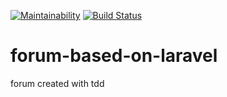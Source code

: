 [![Maintainability](https://api.codeclimate.com/v1/badges/b7a2a3b523ca18783f4b/maintainability)](https://codeclimate.com/github/ravilushqa/forum-based-on-laravel/maintainability)
[![Build Status](https://travis-ci.org/ravilushqa/forum-based-on-laravel.svg?branch=master)](https://travis-ci.org/ravilushqa/forum-based-on-laravel)
# forum-based-on-laravel
forum created with tdd
